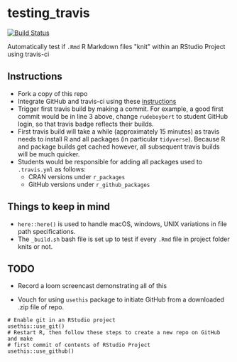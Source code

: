 # testing_travis

[![Build Status](https://travis-ci.com/rudeboybert/testing_travis.svg?branch=master)](https://travis-ci.com/rudeboybert/testing_travis)

Automatically test if `.Rmd` R Markdown files "knit" within an RStudio Project using travis-ci

## Instructions

* Fork a copy of this repo
* Integrate GitHub and travis-ci using these [instructions](https://docs.travis-ci.com/user/tutorial/)
* Trigger first travis build by making a commit. For example, a good first commit would be in line 3 above, change `rudeboybert` to student GitHub login, so that travis badge reflects their builds.
* First travis build will take a while (approximately 15 minutes) as travis needs to install R and all packages (in particular `tidyverse`). Because R and package builds get cached however, all subsequent travis builds will be much quicker.
* Students would be responsible for adding all packages used to `.travis.yml` as follows:
    + CRAN versions under `r_packages`
    + GitHub versions under `r_github_packages`

## Things to keep in mind

* `here::here()` is used to handle macOS, windows, UNIX variations in file path specifications. 
* The `_build.sh` bash file is set up to test if every `.Rmd` file in project folder knits or not.


## TODO

* Record a loom screencast demonstrating all of this


* Vouch for using `usethis` package to initiate GitHub from a downloaded .zip file of repo.

```
# Enable git in an RStudio project
usethis::use_git()
# Restart R, then follow these steps to create a new repo on GitHub and make 
# first commit of contents of RStudio Project
usethis::use_github()
```
